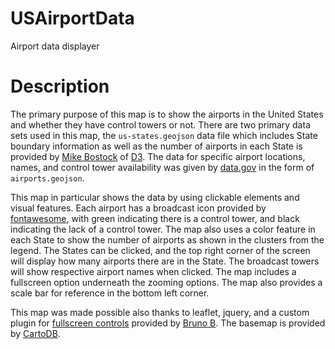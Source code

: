 # USAirportData
Airport data displayer

# Description
The primary purpose of this map is to show the airports in the United States and
whether they have control towers or not. There are two primary data sets used
in this map, the `us-states.geojson` data file which includes State boundary
information as well as the number of airports in each State is provided by
[Mike Bostock](http://bost.ocks.org/mike) of [D3](http://d3js.org/). The data
for specific airport locations, names, and control tower availability was given
by [data.gov]( https://catalog.data.gov/dataset/usgs-small-scale-dataset-airports-of-the-united-states-201207-shapefile)
in the form of `airports.geojson`.

This map in particular shows the data by
using clickable elements and visual features. Each airport has a broadcast icon
provided by [fontawesome](https://fontawesome.com/), with green indicating
there is a control tower, and black indicating the lack of a control tower. The
map also uses a color feature in each State to show the number of airports as
shown in the clusters from the legend. The States can be clicked, and the top
right corner of the screen will display how many airports there are in the
State. The broadcast towers will show respective airport names when clicked. The map includes a fullscreen option underneath the zooming options. The map also provides a scale bar for reference in the bottom left corner.

This map was made possible also thanks to leaflet, jquery, and a custom plugin
for [fullscreen controls](https://brunob.github.io/leaflet.fullscreen/) provided by [Bruno B](https://github.com/brunob/). The basemap is provided by [CartoDB](https://carto.com/).
